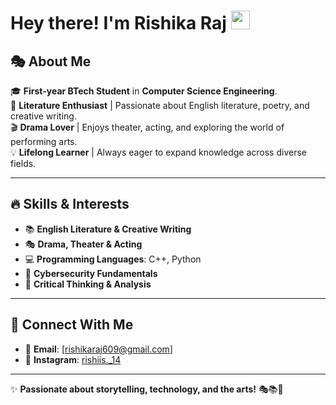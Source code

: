 # Hey there! I'm Rishika Raj <img src="https://media.giphy.com/media/hvRJCLFzcasrR4ia7z/giphy.gif" width="30">

## 🎭 About Me  
🎓 **First-year BTech Student** in **Computer Science Engineering**.  
📖 **Literature Enthusiast** | Passionate about English literature, poetry, and creative writing.  
🎬 **Drama Lover** | Enjoys theater, acting, and exploring the world of performing arts.  
💡 **Lifelong Learner** | Always eager to expand knowledge across diverse fields.  

---

## 🔥 Skills & Interests  
- 📚 **English Literature & Creative Writing**  
- 🎭 **Drama, Theater & Acting**  
- 💻 **Programming Languages**: C++, Python  
- 🔐 **Cybersecurity Fundamentals**  
- 🎯 **Critical Thinking & Analysis**  

---

## 📩 Connect With Me  

- 📧 **Email**: [rishikaraj609@gmail.com]
- 📸 **Instagram**: [rishiis._14](https://www.instagram.com/rishiis._14)

---

✨ **Passionate about storytelling, technology, and the arts!** 🎭📚🚀


